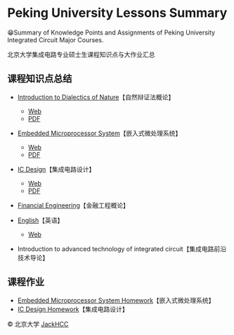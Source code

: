 # Peking University Lessons Summary

😁Summary of Knowledge Points and Assignments of Peking University Integrated Circuit Major Courses.

北京大学集成电路专业硕士生课程知识点与大作业汇总



## 课程知识点总结

- [Introduction to Dialectics of Nature](./Introduction_to_Dialectics_of_Nature/README.md)【自然辩证法概论】
  - [Web](https://blog.creativecc.cn/posts/Lesson-Dialectics-Of-Nature.html)
  - [PDF](./Introduction_to_Dialectics_of_Nature/README.pdf)
- [Embedded Microprocessor System](https://blog.creativecc.cn/posts/Embedded-Microprocessor-System.html)【嵌入式微处理系统】
  - [Web](https://blog.creativecc.cn/posts/Embedded-Microprocessor-System.html)
  - [PDF](./Embedded_Microprocessor_System/Embedded-Microprocessor-System.pdf)
- [IC Design](https://blog.creativecc.cn/posts/embedded-ic-design.html)【集成电路设计】
  - [Web](https://blog.creativecc.cn/posts/embedded-ic-design.html)
  - [PDF](IC_Design/IC-FPGA.pdf)

- [Financial Engineering](https://blog.creativecc.cn/posts/financial-engineering.html)【金融工程概论】
- [English](./English/README.md)【英语】
  - [Web](https://blog.creativecc.cn/posts/Lesson-English.html)
- Introduction to advanced technology of integrated circuit【集成电路前沿技术导论】



## 课程作业

- [Embedded Microprocessor System Homework](https://github.com/JackHCC/Embedded-Microprocessor-System-Homework)【嵌入式微处理系统】
- [IC Design Homework](https://github.com/JackHCC/Digital-Integrated-Circuit-Design)【集成电路设计】



© 北京大学 [JackHCC](https://github.com/JackHCC)
